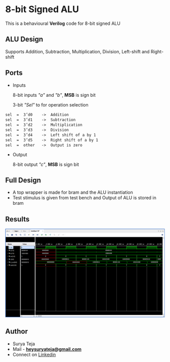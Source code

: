# 8-bit Signed ALU

This is a behavioural **Verilog** code for 8-bit signed ALU

## ALU Design

Supports Addition, Subtraction, Multiplication, Division, 
Left-shift and Right-shift

## Ports
* Inputs

   8-bit inputs *"a"* and *"b"*, **MSB** is sign bit

   3-bit *"Sel"* to for operation selection

```
sel  =  3’d0 	-> 	Addition
sel  =  3’d1 	-> 	Subtraction	
sel  =  3’d2 	->	Multiplication
sel  =  3’d3 	-> 	Division
sel  =  3’d4 	-> 	Left shift of a by 1
sel  =  3’d5 	-> 	Right shift of a by 1
sel  =  other 	->	Output is zero

```
* Output

   8-bit output *"c"*, **MSB** is sign bit

## Full Design

* A  top wrapper is made for bram and the ALU instantiation
* Test stimulus is given from test bench and Output of ALU is stored in bram

## Results

![](https://github.com/TheSuryaTeja/RTL-Design/blob/master/8-bit_ALU/Simulation_waveforms/ALU_Simulation.PNG?raw=true)


## Author
* Surya Teja 
* Mail - **heysuryateja@gmail.com**
* Connect on [Linkedin](https://www.linkedin.com/in/suryateja2000/)
